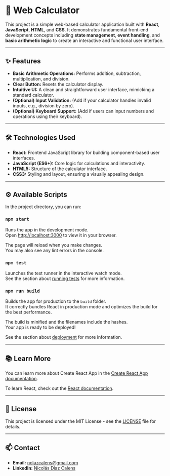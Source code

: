 # 🧮 Web Calculator

This project is a simple web-based calculator application built with **React**, **JavaScript**, **HTML**, and **CSS**. It demonstrates fundamental front-end development concepts including **state management**, **event handling**, and **basic arithmetic logic** to create an interactive and functional user interface.

---

## ✨ Features

* **Basic Arithmetic Operations:** Performs addition, subtraction, multiplication, and division.
* **Clear Button:** Resets the calculator display.
* **Intuitive UI:** A clean and straightforward user interface, mimicking a standard calculator.
* **(Optional) Input Validation:** (Add if your calculator handles invalid inputs, e.g., division by zero).
* **(Optional) Keyboard Support:** (Add if users can input numbers and operations using their keyboard).

---

## 🛠️ Technologies Used

* **React:** Frontend JavaScript library for building component-based user interfaces.
* **JavaScript (ES6+):** Core logic for calculations and interactivity.
* **HTML5:** Structure of the calculator interface.
* **CSS3:** Styling and layout, ensuring a visually appealing design.

---

## ⚙️ Available Scripts

In the project directory, you can run:

### `npm start`

Runs the app in the development mode.\
Open [http://localhost:3000](http://localhost:3000) to view it in your browser.

The page will reload when you make changes.\
You may also see any lint errors in the console.

### `npm test`

Launches the test runner in the interactive watch mode.\
See the section about [running tests](https://facebook.github.io/create-react-app/docs/running-tests) for more information.

### `npm run build`

Builds the app for production to the `build` folder.\
It correctly bundles React in production mode and optimizes the build for the best performance.

The build is minified and the filenames include the hashes.\
Your app is ready to be deployed!

See the section about [deployment](https://facebook.github.io/create-react-app/docs/deployment) for more information.

---

## 📚 Learn More

You can learn more about Create React App in the [Create React App documentation](https://facebook.github.io/create-react-app/docs/getting-started).

To learn React, check out the [React documentation](https://reactjs.org/).

---

## 📄 License

This project is licensed under the MIT License - see the [LICENSE](LICENSE) file for details.

---

## 📫 Contact

* **Email:** ndiazcalens@gmail.com
* **LinkedIn:** [Nicolás Díaz Calens](www.linkedin.com/in/nicolás-diaz-calens)
